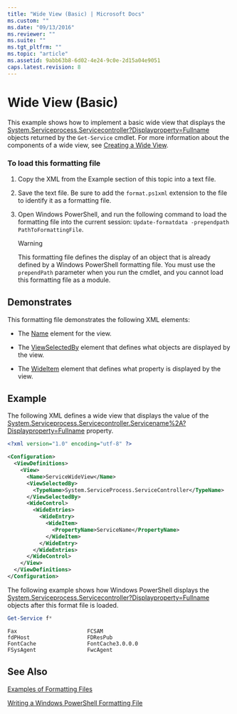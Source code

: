 ```yaml
---
title: "Wide View (Basic) | Microsoft Docs"
ms.custom: ""
ms.date: "09/13/2016"
ms.reviewer: ""
ms.suite: ""
ms.tgt_pltfrm: ""
ms.topic: "article"
ms.assetid: 9abb63b8-6d02-4e24-9c0e-2d15a04e9051
caps.latest.revision: 8
---
```

# Wide View (Basic)

This example shows how to implement a basic wide view that displays the [System.Serviceprocess.Servicecontroller?Displayproperty=Fullname](/dotnet/api/System.ServiceProcess.ServiceController?displayProperty=fullName) objects returned by the `Get-Service` cmdlet. For more information about the components of a wide view, see [Creating a Wide View](./creating-a-wide-view.md).

### To load this formatting file

1. Copy the XML from the Example section of this topic into a text file.

2. Save the text file. Be sure to add the `format.ps1xml` extension to the file to identify it as a formatting file.

3. Open Windows PowerShell, and run the following command to load the formatting file into the current session: `Update-formatdata -prependpath PathToFormattingFile`.

   > [!WARNING]
   > This formatting file defines the display of an object that is already defined by a Windows PowerShell formatting file. You must use the `prependPath` parameter when you run the cmdlet, and you cannot load this formatting file as a module.

## Demonstrates

This formatting file demonstrates the following XML elements:

- The [Name](./name-element-for-view-format.md) element for the view.

- The [ViewSelectedBy](./viewselectedby-element-format.md) element that defines what objects are displayed by the view.

- The [WideItem](./wideitem-element-for-widecontrol-format.md) element that defines what property is displayed by the view.

## Example

The following XML defines a wide view that displays the value of the [System.Serviceprocess.Servicecontroller.Servicename%2A?Displayproperty=Fullname](/dotnet/api/System.ServiceProcess.ServiceController.ServiceName%2A?displayProperty=fullName) property.

```xml
<?xml version="1.0" encoding="utf-8" ?>

<Configuration>
  <ViewDefinitions>
    <View>
      <Name>ServiceWideView</Name>
      <ViewSelectedBy>
        <TypeName>System.ServiceProcess.ServiceController</TypeName>
      </ViewSelectedBy>
      <WideControl>
        <WideEntries>
          <WideEntry>
            <WideItem>
              <PropertyName>ServiceName</PropertyName>
            </WideItem>
          </WideEntry>
        </WideEntries>
      </WideControl>
    </View>
  </ViewDefinitions>
</Configuration>
```

The following example shows how Windows PowerShell displays the [System.Serviceprocess.Servicecontroller?Displayproperty=Fullname](/dotnet/api/System.ServiceProcess.ServiceController?displayProperty=fullName) objects after this format file is loaded.

```powershell
Get-Service f*
```

```output
Fax                      FCSAM
fdPHost                  FDResPub
FontCache                FontCache3.0.0.0
FSysAgent                FwcAgent
```

## See Also

[Examples of Formatting Files](./examples-of-formatting-files.md)

[Writing a Windows PowerShell Formatting File](./writing-a-windows-powershell-formatting-file.md)
